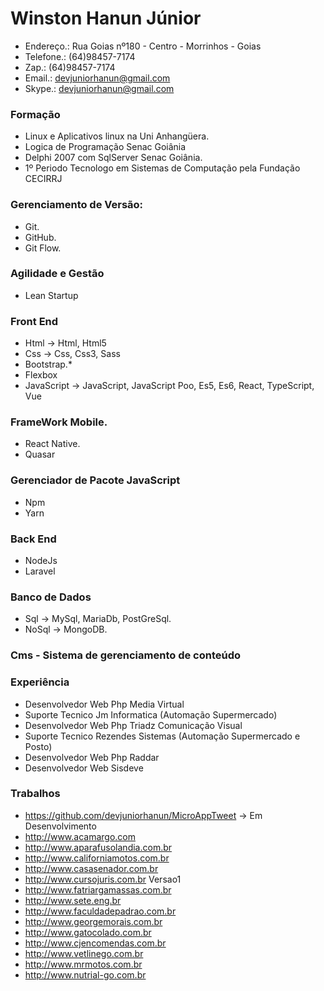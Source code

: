 # Winston Hanun Júnior

* Endereço.: Rua Goias nº180 - Centro - Morrinhos - Goias  
* Telefone.: (64)98457-7174
* Zap.:      (64)98457-7174  
* Email.: <devjuniorhanun@gmail.com>  
* Skype.: <devjuniorhanun@gmail.com>  

### Formação

* Linux e Aplicativos linux na Uni Anhangüera.
* Logica de Programação Senac Goiânia
* Delphi 2007 com SqlServer Senac Goiânia.
* 1º Periodo Tecnologo em Sistemas de Computação pela Fundação CECIRRJ

### Gerenciamento de Versão:

* Git.
* GitHub.
* Git Flow.

### Agilidade e Gestão
* Lean Startup

### Front End
* Html -> Html, Html5
* Css -> Css, Css3, Sass
* Bootstrap.*
* Flexbox
* JavaScript -> JavaScript, JavaScript Poo, Es5, Es6, React, TypeScript, Vue

### FrameWork Mobile.
* React Native.
* Quasar

### Gerenciador de Pacote JavaScript
* Npm
* Yarn

### Back End
* NodeJs
* Laravel

### Banco de Dados
* Sql -> MySql, MariaDb, PostGreSql.
* NoSql -> MongoDB.

### Cms - Sistema de gerenciamento de conteúdo

### Experiência
* Desenvolvedor Web Php Media Virtual 
* Suporte Tecnico Jm Informatica (Automação Supermercado)
* Desenvolvedor Web Php Triadz Comunicação Visual 
* Suporte Tecnico Rezendes Sistemas (Automação Supermercado e Posto)
* Desenvolvedor Web Php Raddar 
* Desenvolvedor Web Sisdeve

### Trabalhos
* https://github.com/devjuniorhanun/MicroAppTweet -> Em Desenvolvimento
* http://www.acamargo.com
* http://www.aparafusolandia.com.br
* http://www.californiamotos.com.br
* http://www.casasenador.com.br
* http://www.cursojuris.com.br Versao1
* http://www.fatriargamassas.com.br
* http://www.sete.eng.br
* http://www.faculdadepadrao.com.br
* http://www.georgemorais.com.br
* http://www.gatocolado.com.br
* http://www.cjencomendas.com.br
* http://www.vetlinego.com.br
* http://www.mrmotos.com.br
* http://www.nutrial-go.com.br
